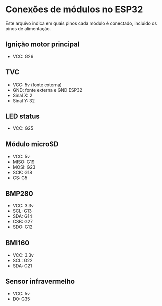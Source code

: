 # Conexões de módulos no ESP32

Este arquivo indica em quais pinos cada módulo é conectado, incluido os pinos de alimentação.

## Ignição motor principal

- VCC: G26

## TVC

- VCC: 5v (fonte externa)
- GND: fonte externa e GND ESP32
- Sinal X: 2
- Sinal Y: 32

## LED status

- VCC: G25

## Módulo microSD

- VCC: 5v
- MISO: G19
- MOSI: G23
- SCK: G18
- CS: G5

## BMP280

- VCC: 3.3v
- SCL: G13
- SDA: G14
- CSB: G27
- SDO: G12

## BMI160

- VCC: 3.3v
- SCL: G22
- SDA: G21

## Sensor infravermelho

- VCC: 5v
- D0: G35